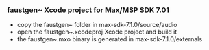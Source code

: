 ### faustgen~ Xcode project for Max/MSP SDK 7.01

- copy the faustgen~ folder in max-sdk-7.1.0/source/audio 
- open the faustgen~.xcodeproj Xcode project and build it
- the faustgen~.mxo binary is generated in max-sdk-7.1.0/externals 
